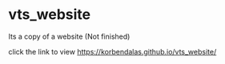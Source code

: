 # vts_website

Its a copy of a website (Not finished)

click the link to view
https://korbendalas.github.io/vts_website/
